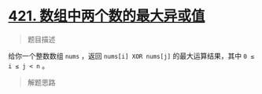 # [421. 数组中两个数的最大异或值](https://leetcode.cn/problems/maximum-xor-of-two-numbers-in-an-array/)

> 题目描述

给你一个整数数组 `nums` ，返回 `nums[i] XOR nums[j]` 的最大运算结果，其中 `0 ≤ i ≤ j < n` 。

> 解题思路


